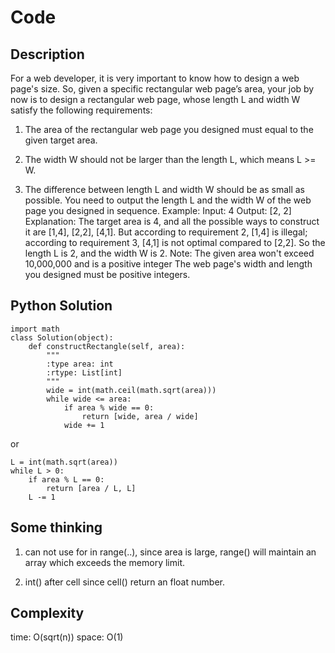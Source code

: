 # Code

## Description

For a web developer, it is very important to know how to design a web page's size. So, given a specific rectangular web page’s area, your job by now is to design a rectangular web page, whose length L and width W satisfy the following requirements:

1. The area of the rectangular web page you designed must equal to the given target area.

2. The width W should not be larger than the length L, which means L >= W.

3. The difference between length L and width W should be as small as possible.
You need to output the length L and the width W of the web page you designed in sequence.
Example:
Input: 4
Output: [2, 2]
Explanation: The target area is 4, and all the possible ways to construct it are [1,4], [2,2], [4,1].
But according to requirement 2, [1,4] is illegal; according to requirement 3,  [4,1] is not optimal compared to [2,2]. So the length L is 2, and the width W is 2.
Note:
The given area won't exceed 10,000,000 and is a positive integer
The web page's width and length you designed must be positive integers.

## Python Solution
```
import math
class Solution(object):
    def constructRectangle(self, area):
        """
        :type area: int
        :rtype: List[int]
        """
        wide = int(math.ceil(math.sqrt(area)))
        while wide <= area:
            if area % wide == 0:
                return [wide, area / wide]
            wide += 1
```

or

```
L = int(math.sqrt(area))
while L > 0:
    if area % L == 0:
        return [area / L, L]
    L -= 1
```
## Some thinking

1. can not use for in range(..), since area is large, range() will maintain an array which exceeds the memory limit.

2. int() after cell since cell() return an float number.

## Complexity

time: O(sqrt(n))
space: O(1)
